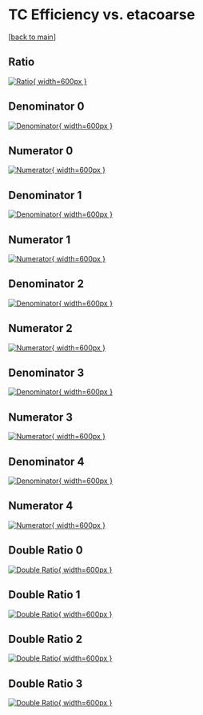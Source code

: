 # TC Efficiency vs. etacoarse

[[back to main](./)]



## Ratio

[![Ratio](../mtv/var/TC_base_321_-1_eff_etacoarse.png){ width=600px }](../mtv/var/TC_base_321_-1_eff_etacoarse.pdf)

## Denominator 0

[![Denominator](../mtv/den/TC_base_321_-1_eff_etacoarse_den0.png){ width=600px }](../mtv/den/TC_base_321_-1_eff_etacoarse_den0.pdf)

## Numerator 0

[![Numerator](../mtv/num/TC_base_321_-1_eff_etacoarse_num0.png){ width=600px }](../mtv/num/TC_base_321_-1_eff_etacoarse_num0.pdf)

## Denominator 1

[![Denominator](../mtv/den/TC_base_321_-1_eff_etacoarse_den1.png){ width=600px }](../mtv/den/TC_base_321_-1_eff_etacoarse_den1.pdf)

## Numerator 1

[![Numerator](../mtv/num/TC_base_321_-1_eff_etacoarse_num1.png){ width=600px }](../mtv/num/TC_base_321_-1_eff_etacoarse_num1.pdf)

## Denominator 2

[![Denominator](../mtv/den/TC_base_321_-1_eff_etacoarse_den2.png){ width=600px }](../mtv/den/TC_base_321_-1_eff_etacoarse_den2.pdf)

## Numerator 2

[![Numerator](../mtv/num/TC_base_321_-1_eff_etacoarse_num2.png){ width=600px }](../mtv/num/TC_base_321_-1_eff_etacoarse_num2.pdf)

## Denominator 3

[![Denominator](../mtv/den/TC_base_321_-1_eff_etacoarse_den3.png){ width=600px }](../mtv/den/TC_base_321_-1_eff_etacoarse_den3.pdf)

## Numerator 3

[![Numerator](../mtv/num/TC_base_321_-1_eff_etacoarse_num3.png){ width=600px }](../mtv/num/TC_base_321_-1_eff_etacoarse_num3.pdf)

## Denominator 4

[![Denominator](../mtv/den/TC_base_321_-1_eff_etacoarse_den4.png){ width=600px }](../mtv/den/TC_base_321_-1_eff_etacoarse_den4.pdf)

## Numerator 4

[![Numerator](../mtv/num/TC_base_321_-1_eff_etacoarse_num4.png){ width=600px }](../mtv/num/TC_base_321_-1_eff_etacoarse_num4.pdf)

## Double Ratio 0

[![Double Ratio](../mtv/ratio/TC_base_321_-1_eff_etacoarse_ratio0.png){ width=600px }](../mtv/ratio/TC_base_321_-1_eff_etacoarse_ratio0.pdf)

## Double Ratio 1

[![Double Ratio](../mtv/ratio/TC_base_321_-1_eff_etacoarse_ratio1.png){ width=600px }](../mtv/ratio/TC_base_321_-1_eff_etacoarse_ratio1.pdf)

## Double Ratio 2

[![Double Ratio](../mtv/ratio/TC_base_321_-1_eff_etacoarse_ratio2.png){ width=600px }](../mtv/ratio/TC_base_321_-1_eff_etacoarse_ratio2.pdf)

## Double Ratio 3

[![Double Ratio](../mtv/ratio/TC_base_321_-1_eff_etacoarse_ratio3.png){ width=600px }](../mtv/ratio/TC_base_321_-1_eff_etacoarse_ratio3.pdf)

